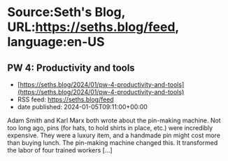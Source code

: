 # Source:Seth's Blog, URL:https://seths.blog/feed, language:en-US

## PW 4: Productivity and tools
 - [https://seths.blog/2024/01/pw-4-productivity-and-tools](https://seths.blog/2024/01/pw-4-productivity-and-tools)
 - RSS feed: https://seths.blog/feed
 - date published: 2024-01-05T09:11:00+00:00

Adam Smith and Karl Marx both wrote about the pin-making machine. Not too long ago, pins (for hats, to hold shirts in place, etc.) were incredibly expensive. They were a luxury item, and a handmade pin might cost more than buying lunch. The pin-making machine changed this. It transformed the labor of four trained workers [&#8230;]

